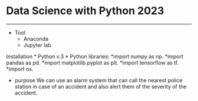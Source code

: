 # Data Science with Python 2023
---
* Tool
    * Anaconda
    * Jupyter lab

Installation
    * Python v.3
    * Python libraries:
        *import numpy as np.
        *import pandas as pd.
        *import matplotlib.pyplot as plt.
        *import tensorflow as tf.
        *import os.

* purpose
  We can use an alarm system that can call the nearest police station in case of an accident and also alert them of the severity of the accident.
